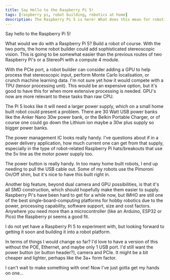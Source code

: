 ```yaml
---
title: Say Hello to the Raspberry Pi 5!
tags: [raspberry pi, robot building, robotics at home]
description: The Raspberry Pi 5 is here! What does this mean for robotics at home?
---
```

Say hello to the Raspberry Pi 5!

What would we do with a Raspberry Pi 5? Build a robot of course.
With the two ports, the home robot builder could add sophisticated stereoscopic vision. This is going to be somewhat easier than the previous routes of two Raspberry Pi's or a StereoPi with a compute 4 module.

With the PCIe port, a robot builder can consider adding a GPU to help process that stereoscopic input, perform Monte Carlo localisation, or crunch machine learning data. I'm not sure yet how it would compete with a TPU (tensor processing unit). This would be an expensive option, but it's good to have this for when more extensive processing is needed. GPU's now are more relevant to these tasks than raw CPU.

The Pi 5 looks like it will need a larger power supply, which on a small home built robot could present a problem. There are 30 Watt USB power banks like the Anker Nano 30w power bank, or the Belkin Portable Charger, or of course one could go down the Lithium ion  maybe a 30w plus supply so bigger power banks.

The power management IC looks really handy. I've questions about if in a power delivery application, how much current one can get from that supply, especially in the type of robot-related Raspberry Pi hats/breakouts that use the 5v line as the motor power supply too.

The power button is really handy. In too many home built robots, I end up needing to pull the USB cable out. Some of my robots use the Pimoroni On/Off shim, but it's nice to have this built right in.

Another big feature, beyond dual camera and GPU possibilities, is that it's all SMD construction, which should hopefully make them easier to supply. Raspberry Pi's have been hard to get for a while now, but IMHO are still one of the best single-board-computing platforms for hobby robotics due to the power, processing capability, software support, size and cost factors. Anywhere you need more than a microcontroller (like an Arduino, ESP32 or Pico) the Raspberry pi seems a good fit.

I do not yet have a Raspberry Pi 5 to experiment with, but looking forward to getting it soon and building it into a robot platform.

In terms of things I would change so far? I'd love to have a version of this without the POE, Ethernet, and maybe only 1 USB port. I'd still want the power button (or button header?), camera and PCIe. It might be a bit cheaper and lighter, perhaps like the 3a+ form factor.

I can't wait to make something with one! Now I've just gotta get my hands on one...
